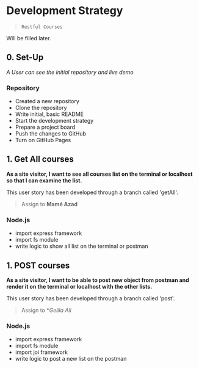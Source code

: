 # Development Strategy

> `Restful Courses`

Will be filled later.

## 0. Set-Up

_A User can see the initial repository and live demo_

### Repository

- Created a new repository
- Clone the repository
- Write initial, basic README
- Start the development strategy
- Prepare a project board
- Push the changes to GitHub
- Turn on GitHub Pages

## 1. Get All courses

**As a site visitor, I want to see all courses list on the terminal or localhost so that I can examine the list.**

This user story has been developed through a branch called 'getAll'.

> Assign to **Mamé Azad**

### Node.js

- import express framework
- import fs module
- write logic to show all list on the terminal or postman

## 1. POST courses

**As a site visitor, I want to be able to post new object from postman and render it on the terminal or localhost with the other lists.**

This user story has been developed through a branch called 'post'.

> Assign to **Gelila Ali*

### Node.js

- import express framework
- import fs module
- import joi framework
- write logic to post a new list on the postman
